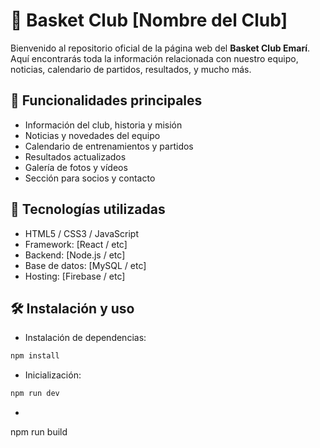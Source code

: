 # 🏀 Basket Club [Nombre del Club]

Bienvenido al repositorio oficial de la página web del **Basket Club Emarí**. Aquí encontrarás toda la información relacionada con nuestro equipo, noticias, calendario de partidos, resultados, y mucho más.

## 📌 Funcionalidades principales

- Información del club, historia y misión
- Noticias y novedades del equipo
- Calendario de entrenamientos y partidos
- Resultados actualizados
- Galería de fotos y vídeos
- Sección para socios y contacto

## 🚀 Tecnologías utilizadas

- HTML5 / CSS3 / JavaScript
- Framework: [React / etc]
- Backend: [Node.js / etc]
- Base de datos: [MySQL / etc]
- Hosting: [Firebase / etc]

## 🛠️ Instalación y uso

- Instalación de dependencias:
```bash
npm install
```

- Inicialización:
```bash
npm run dev
```

- ```bash
npm run build
```